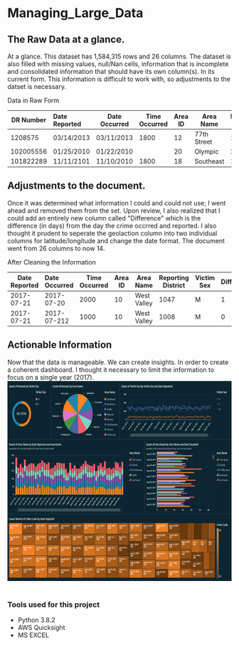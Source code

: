 # Managing_Large_Data


## The Raw Data at a glance.
At a glance. This dataset has 1,584,315 rows and 26 columns. The dataset is also filled with missing values, null/Nan cells, information that is incomplete and consolidated information that should have its own column(s). In its current form. This information is difficult to work with, so adjustments to the datset is necessary.

Data in Raw Form


| DR Number     | Date Reported |Date Occurred| Time Occurred | Area ID | Area Name | Reproting District | MO Codes | Victim Age |
|---------------| :-------------|-------------|---------------|---------|-----------|--------------------|----------|------------|
| 1208575       |03/14/2013     | 03/11/2013  |     1800      |   12    |77th Street|1241                |          |     30     |
| 102005556     | 01/25/2010    | 01/22/2010  |               |   20    |Olympic    |2071                |          |            |
| 101822289     | 11/11/2101    | 11/10/2010  |     1800      |   18    |Southeast  |1823                |          |     18     | 


## Adjustments to the document.
Once it was determined what information I could and could not use; I went ahead and removed them from the set. Upon review, I also realized that I could add an entirely new column called "Difference" which is the difference (in days) from the day the crime occrred and reported. I also thought it prudent to seperate the geolaction column into two individual columns for latitude/longitude and change the date format. The document went from 26 columns to now 14.

After Cleaning the Information


| Date Reported |Date Occurred  | Time Occurred | Area ID | Area Name | Reporting District | Victim Sex | Difference|Longitude|Latitude|
|---------------| :-------------|-------------|---------|---------  |--------------------|------------|------------|---------|---------|
| 2017-07-21    | 2017-07-20    |     2000    |   10    |West Valley|1047                |     M      |     1      |0.0000   |0.0000   |
| 2017-07-21    | 2017-07-212   |     1000    |   10    |West Valley|1008                |     M      |     0      |0.0000   |0.0000   | | 2017-04-22    | 2017-04-21    |     1930    |    2    |Rampart    |201                 |     0      |     1      |34.0886  |-118.297 | 




## Actionable Information
Now that the data is manageable. We can create insights. In order to create a coherent dashboard. I thought it necessary to limit the information to focus on a single year (2017). 
<img src="Data.PNG" width="1000" height="450">
</br></br>

### Tools used for this project
- Python 3.8.2
- AWS Quicksight
- MS EXCEL

